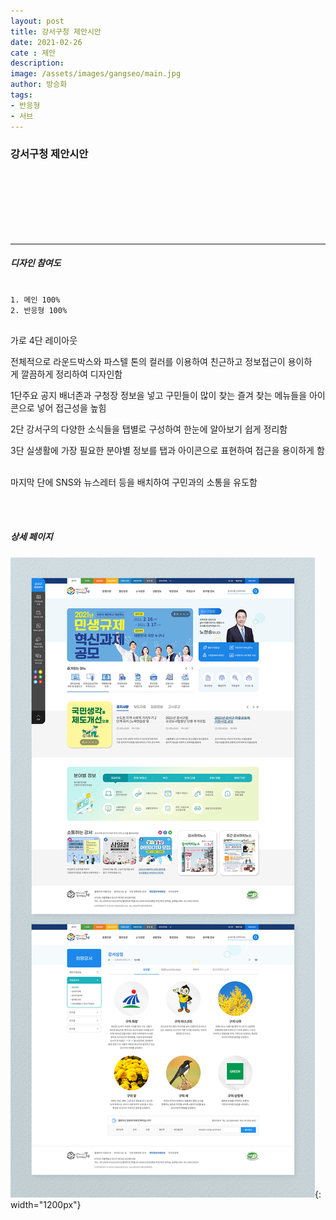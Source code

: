 ```yaml
---
layout: post
title: 강서구청 제안시안
date: 2021-02-26
cate : 제안
description:
image: /assets/images/gangseo/main.jpg
author: 방승화
tags:
- 반응형
- 서브
---
```


<h3>강서구청 제안시안</h3>
<br><br><br><br><br><br>
<hr>

##### 디자인 참여도
<pre>
<code>
1. 메인 100%
2. 반응형 100%
</code>
</pre>

<p>
가로 4단 레이아웃
⁠</p>
<p>
⁠전체적으로 라운드박스와 파스텔 톤의 컬러를 이용하여 친근하고 정보접근이 용이하게 깔끔하게 정리하여 디자인함
⁠</p>
<p>
⁠1단주요 공지 배너존과 구청장 정보을 넣고 구민들이 많이 찾는 즐겨 찾는 메뉴들을 아이콘으로 넣어 접근성을 높힘
⁠</p>
<p>
⁠2단 강서구의 다양한 소식들을 탭별로 구성하여 한눈에 알아보기 쉽게 정리함
⁠</p>
<p>
⁠3단 실생활에 가장 필요한 분야별 정보를 탭과 아이콘으로 표현하여 접근을 용이하게 함
⁠</p>
<p>
⁠마지막 단에 SNS와 뉴스레터 등을 배치하여 구민과의 소통을 유도함
</p>

<br>
<br>

##### 상세 페이지
![pc_main](/assets/images/gangseo/view.jpg){: width="1200px"}
